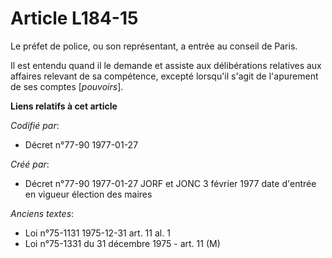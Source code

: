 # Article L184-15

Le préfet de police, ou son représentant, a entrée au conseil de Paris. 

Il est entendu quand il le demande et assiste aux délibérations relatives aux affaires relevant de sa compétence, excepté
lorsqu'il s'agit de l'apurement de ses comptes [*pouvoirs*].

**Liens relatifs à cet article**

_Codifié par_:

  - Décret n°77-90 1977-01-27

_Créé par_:

  - Décret n°77-90 1977-01-27 JORF et JONC 3 février 1977 date d'entrée en vigueur élection des maires

_Anciens textes_:

  - Loi n°75-1131 1975-12-31 art. 11 al. 1
  - Loi n°75-1331 du 31 décembre 1975 - art. 11 (M)
